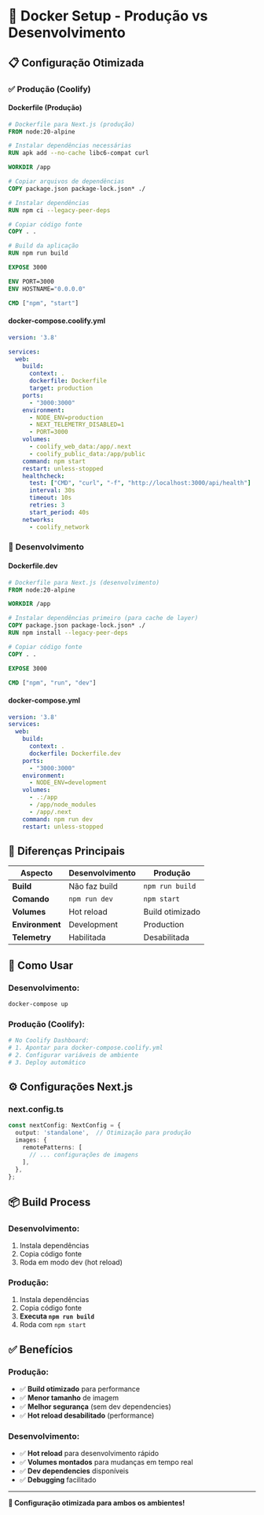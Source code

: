 # 🐳 Docker Setup - Produção vs Desenvolvimento

## 📋 Configuração Otimizada

### ✅ **Produção (Coolify)**

#### **Dockerfile (Produção)**
```dockerfile
# Dockerfile para Next.js (produção)
FROM node:20-alpine

# Instalar dependências necessárias
RUN apk add --no-cache libc6-compat curl

WORKDIR /app

# Copiar arquivos de dependências
COPY package.json package-lock.json* ./

# Instalar dependências
RUN npm ci --legacy-peer-deps

# Copiar código fonte
COPY . .

# Build da aplicação
RUN npm run build

EXPOSE 3000

ENV PORT=3000
ENV HOSTNAME="0.0.0.0"

CMD ["npm", "start"]
```

#### **docker-compose.coolify.yml**
```yaml
version: '3.8'

services:
  web:
    build: 
      context: .
      dockerfile: Dockerfile
      target: production
    ports:
      - "3000:3000"
    environment:
      - NODE_ENV=production
      - NEXT_TELEMETRY_DISABLED=1
      - PORT=3000
    volumes:
      - coolify_web_data:/app/.next
      - coolify_public_data:/app/public
    command: npm start
    restart: unless-stopped
    healthcheck:
      test: ["CMD", "curl", "-f", "http://localhost:3000/api/health"]
      interval: 30s
      timeout: 10s
      retries: 3
      start_period: 40s
    networks:
      - coolify_network
```

### 🔧 **Desenvolvimento**

#### **Dockerfile.dev**
```dockerfile
# Dockerfile para Next.js (desenvolvimento)
FROM node:20-alpine

WORKDIR /app

# Instalar dependências primeiro (para cache de layer)
COPY package.json package-lock.json* ./
RUN npm install --legacy-peer-deps

# Copiar código fonte
COPY . .

EXPOSE 3000

CMD ["npm", "run", "dev"]
```

#### **docker-compose.yml**
```yaml
version: '3.8'
services:
  web:
    build: 
      context: .
      dockerfile: Dockerfile.dev
    ports:
      - "3000:3000"
    environment:
      - NODE_ENV=development
    volumes:
      - .:/app
      - /app/node_modules
      - /app/.next
    command: npm run dev
    restart: unless-stopped
```

## 🔄 Diferenças Principais

| Aspecto | Desenvolvimento | Produção |
|---------|----------------|----------|
| **Build** | Não faz build | `npm run build` |
| **Comando** | `npm run dev` | `npm start` |
| **Volumes** | Hot reload | Build otimizado |
| **Environment** | Development | Production |
| **Telemetry** | Habilitada | Desabilitada |

## 🚀 Como Usar

### **Desenvolvimento:**
```bash
docker-compose up
```

### **Produção (Coolify):**
```bash
# No Coolify Dashboard:
# 1. Apontar para docker-compose.coolify.yml
# 2. Configurar variáveis de ambiente
# 3. Deploy automático
```

## ⚙️ Configurações Next.js

### **next.config.ts**
```typescript
const nextConfig: NextConfig = {
  output: 'standalone',  // Otimização para produção
  images: {
    remotePatterns: [
      // ... configurações de imagens
    ],
  },
};
```

## 📦 Build Process

### **Desenvolvimento:**
1. Instala dependências
2. Copia código fonte
3. Roda em modo dev (hot reload)

### **Produção:**
1. Instala dependências
2. Copia código fonte
3. **Executa `npm run build`**
4. Roda com `npm start`

## ✅ Benefícios

### **Produção:**
- ✅ **Build otimizado** para performance
- ✅ **Menor tamanho** de imagem
- ✅ **Melhor segurança** (sem dev dependencies)
- ✅ **Hot reload desabilitado** (performance)

### **Desenvolvimento:**
- ✅ **Hot reload** para desenvolvimento rápido
- ✅ **Volumes montados** para mudanças em tempo real
- ✅ **Dev dependencies** disponíveis
- ✅ **Debugging** facilitado

---

**🎉 Configuração otimizada para ambos os ambientes!**
